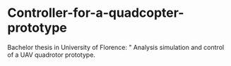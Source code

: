 # Controller-for-a-quadcopter-prototype
Bachelor thesis in University of Florence: " Analysis simulation and control of a UAV quadrotor prototype.
